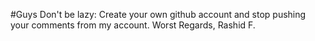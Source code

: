 #Guys Don't be lazy:
Create your own github account and stop pushing your comments from my account.
Worst Regards,
Rashid F.
